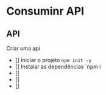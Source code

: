 #   Consuminr API


##  API

Criar uma api
-  []  Iniciar o projeto `npm init -y`
-  []  Instalar as dependências `npm i
-  []  
-  []  
-  []  

##

##